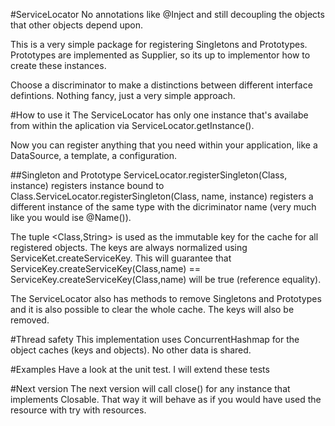#ServiceLocator
No annotations like @Inject and still decoupling the objects that other objects depend upon.

This is a very simple package for registering Singletons and Prototypes. Prototypes are implemented as Supplier<T>, so its up to implementor 
how to create these instances.

Choose a discriminator to make a distinctions between different interface defintions. Nothing fancy, just a very simple approach. 

#How to use it
The ServiceLocator has only one instance that's availabe from within the aplication via ServiceLocator.getInstance(). 

Now you can register anything that you need within your application, like a DataSource, a template, a configuration. 

##Singleton and Prototype
ServiceLocator.registerSingleton(Class<T>, instance) registers instance bound to Class<T>.ServiceLocator.registerSingleton(Class<T>, name, instance) 
registers a different instance of the same type with the dicriminator name (very much like you would ise @Name()).

The tuple <Class<T>,String> is used as the immutable key for the cache for all registered objects. The keys are always normalized using ServiceKet.createServiceKey. 
This will guarantee that ServiceKey.createServiceKey(Class<T>,name) == ServiceKey.createServiceKey(Class<T>,name) will be true (reference equality).

The ServiceLocator also has methods to remove Singletons and Prototypes and it is also possible to clear the whole cache. The keys will also be removed.

#Thread safety
This implementation uses ConcurrentHashmap for the object caches (keys and objects). No other data is shared.

#Examples
Have a look at the unit test. I will extend these tests

#Next version
The next version will call close() for any instance that implements Closable. That way it will behave as if you would have used the resource with try with resources.

